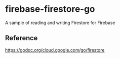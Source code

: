 # firebase-firestore-go

A sample of reading and writing Firestore for Firebase

## Reference

https://godoc.org/cloud.google.com/go/firestore
